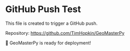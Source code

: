# GitHub Push Test

This file is created to trigger a GitHub push.

Repository: https://github.com/TimHopkin/GeoMasterPy

🚀 GeoMasterPy is ready for deployment!